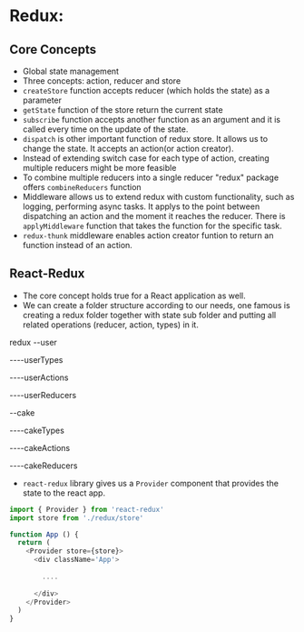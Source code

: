 # Redux:

## Core Concepts

- Global state management
- Three concepts: action, reducer and store
- `createStore` function accepts reducer (which holds the state) as a parameter
- `getState` function of the store return the current state
- `subscribe` function accepts another function as an argument and it is called every time on the update of the state.
- `dispatch` is other important function of redux store. It allows us to change the state. It accepts an action(or action creator).
- Instead of extending switch case for each type of action, creating multiple reducers might be more feasible
- To combine multiple reducers into a single reducer "redux" package offers `combineReducers` function
- Middleware allows us to extend redux with custom functionality, such as logging, performing async tasks. It applys to the point between dispatching an action and the moment it reaches the reducer. There is `applyMiddleware` function that takes the function for the specific task.
- `redux-thunk` middleware enables action creator funtion to return an function instead of an action.


## React-Redux

- The core concept holds true for a React application as well.
- We can create a folder structure according to our needs, one famous is creating a redux folder together with state sub folder and putting all related operations (reducer, action, types) in it.

redux
--user

----userTypes

----userActions

----userReducers



--cake

----cakeTypes

----cakeActions

----cakeReducers

- `react-redux` library gives us a `Provider` component that provides the state to the react app.

```javascript
import { Provider } from 'react-redux'
import store from './redux/store'

function App () {
  return (
    <Provider store={store}>
      <div className='App'>
      
        ....
        
      </div>
    </Provider>
  )
}
```

